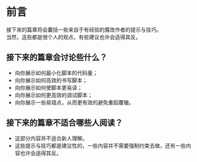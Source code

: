 # 前言

接下来的篇章将会囊括一些来自于有经验的魔改作者的提示与技巧。  
当然，这些都是很个人的观点，有些建议也许会适得其反。

## 接下来的篇章会讨论些什么？

- 向你展示如何最小化脚本的代码量；
- 向你展示如何高效的书写脚本；
- 向你展示如何使脚本更易读；
- 向你展示如何更高效的调试脚本；
- 向你展示一些易错点，从而更有效的避免重蹈覆辙。

## 接下来的篇章不适合哪些人阅读？

- 这部分内容并不适合新人理解。
- 这些提示与技巧都是建议性的，一些内容并不需要强制约束去做，还有一些内容也许会适得其反。
